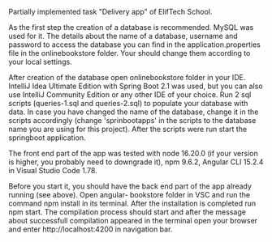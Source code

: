 Partially implemented task "Delivery app" of ElifTech School.

As the first step the creation of a database is recommended. MySQL was used for it. The details about the
name of a database, username and password to access the database you can find in the application.properties
file in the onlinebookstore folder. Your should change them according to your local settings.

After creation of the database open onlinebookstore folder in your IDE. IntelliJ Idea Ultimate Edition with 
Spring Boot 2.1 was used, but you can also use IntelliJ Community Edition or any other IDE of your choice. 
Run 2 sql scripts (queries-1.sql and queries-2.sql) to populate your database with data. In case you have
changed the name of the database, change it in the scripts accordingly (change 'sprinbootapps' in the 
scripts to the database name you are using for this project). After the scripts were run start the 
springboot application.

The front end part of the app was tested with node 16.20.0 (if your version is higher, you probably
need to downgrade it), npm 9.6.2, Angular CLI 15.2.4 in Visual Studio Code 1.78.
 
Before you start it, you should have the back end part of the app already running (see above). Open angular-
bookstore folder in VSC and run the command npm install in its terminal. After the installation is completed 
run npm start. The compilation process should start and after the message about successfull compilation appeared 
in the terminal open your browser and enter http://localhost:4200 in navigation bar.
